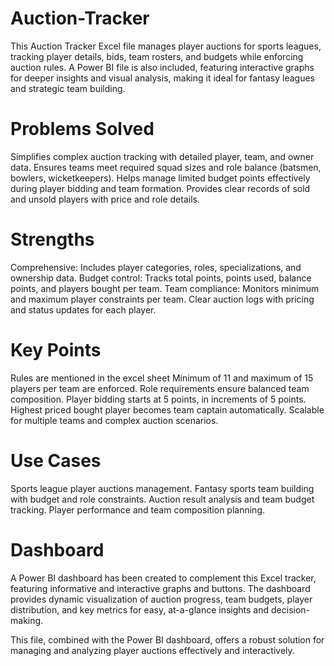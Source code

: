 # Auction-Tracker
This Auction Tracker Excel file manages player auctions for sports leagues, tracking player details, bids, team rosters, and budgets while enforcing auction rules. A Power BI file is also included, featuring interactive graphs for deeper insights and visual analysis, making it ideal for fantasy leagues and strategic team building.

# Problems Solved
Simplifies complex auction tracking with detailed player, team, and owner data.
Ensures teams meet required squad sizes and role balance (batsmen, bowlers, wicketkeepers).
Helps manage limited budget points effectively during player bidding and team formation.
Provides clear records of sold and unsold players with price and role details.

# Strengths
Comprehensive: Includes player categories, roles, specializations, and ownership data.
Budget control: Tracks total points, points used, balance points, and players bought per team.
Team compliance: Monitors minimum and maximum player constraints per team.
Clear auction logs with pricing and status updates for each player.

# Key Points
Rules are mentioned in the excel sheet
Minimum of 11 and maximum of 15 players per team are enforced.
Role requirements ensure balanced team composition.
Player bidding starts at 5 points, in increments of 5 points.
Highest priced bought player becomes team captain automatically.
Scalable for multiple teams and complex auction scenarios.

# Use Cases
Sports league player auctions management.
Fantasy sports team building with budget and role constraints.
Auction result analysis and team budget tracking.
Player performance and team composition planning.

# Dashboard
A Power BI dashboard has been created to complement this Excel tracker, featuring informative and interactive graphs and buttons. The dashboard provides dynamic visualization of auction progress, team budgets, player distribution, and key metrics for easy, at-a-glance insights and decision-making.

This file, combined with the Power BI dashboard, offers a robust solution for managing and analyzing player auctions effectively and interactively.

